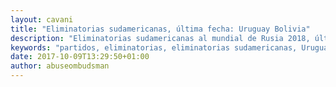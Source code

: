 ```yaml
---
layout: cavani
title: "Eliminatorias sudamericanas, última fecha: Uruguay Bolivia"
description: "Eliminatorias sudamericanas al mundial de Rusia 2018, última fecha."
keywords: "partidos, eliminatorias, eliminatorias sudamericanas, Uruguay, clasificación directa, clasificación."
date: 2017-10-09T13:29:50+01:00
author: abuseombudsman
---
```


